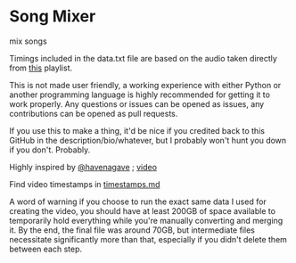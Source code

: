 # Song Mixer
mix songs

Timings included in the data.txt file are based on the audio taken directly from [this](https://youtube.com/playlist?list=OLAK5uy_nRAj82ywkJ_YHiRh-sXKAbpiCiUfSx0-k) playlist.

This is not made user friendly, a working experience with either Python or another programming language is highly recommended for getting it to work properly. Any questions or issues can be opened as issues, any contributions can be opened as pull requests.

If you use this to make a thing, it'd be nice if you credited back to this GitHub in the description/bio/whatever, but I probably won't hunt you down if you don't. Probably.

Highly inspired by [@havenagave](https://www.youtube.com/@havenagave) ; [video](https://youtu.be/qLZPSVDUKFQ)

Find video timestamps in [timestamps.md](timestamps.md)

A word of warning if you choose to run the exact same data I used for creating the video, you should have at least 200GB of space available to temporarily hold everything while you're manually converting and merging it. By the end, the final file was around 70GB, but intermediate files necessitate significantly more than that, especially if you didn't delete them between each step.

